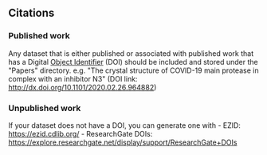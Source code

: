 ## Citations

### Published work
Any dataset that is either published or associated with published work that has a Digital [Object Identifier](https://www.doi.org) (DOI) should be included and stored under the "Papers" directory. 
	e.g. "The crystal structure of COVID-19 main protease in complex with an inhibitor N3" (DOI link: http://dx.doi.org/10.1101/2020.02.26.964882)

### Unpublished work
If your dataset does not have a DOI, you can generate one with
	- EZID: https://ezid.cdlib.org/
	- ResearchGate DOIs: https://explore.researchgate.net/display/support/ResearchGate+DOIs
